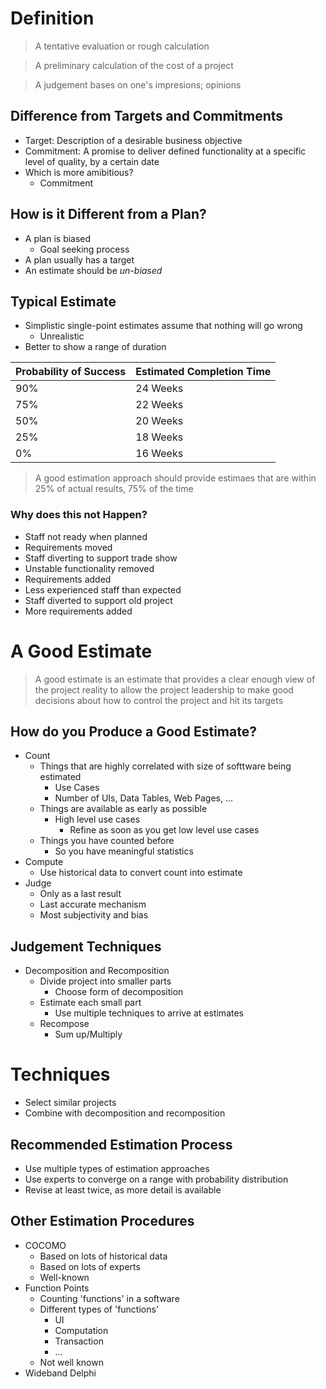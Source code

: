 # Definition
> A tentative evaluation or rough calculation

> A preliminary calculation of the cost of a project

> A judgement bases on one's impresions; opinions

## Difference from Targets and Commitments
- Target: Description of a desirable business objective
- Commitment: A promise to deliver defined functionality at a specific level of quality, by a certain date
- Which is more amibitious?
    - Commitment

## How is it Different from a Plan?
- A plan is biased
    - Goal seeking process
- A plan usually has a target
- An estimate should be *un-biased*

## Typical Estimate
- Simplistic single-point estimates assume that nothing will go wrong
    - Unrealistic
- Better to show a range of duration

|Probability of Success|Estimated Completion Time|
|-|-|
|90%|24 Weeks|
|75%|22 Weeks|
|50%|20 Weeks|
|25%|18 Weeks|
|0% |16 Weeks|

> A good estimation approach should provide estimaes that are within 25% of actual results, 75% of the time

### Why does this not Happen?
- Staff not ready when planned
- Requirements moved
- Staff diverting to support trade show
- Unstable functionality removed
- Requirements added
- Less experienced staff than expected
- Staff diverted to support old project
- More requirements added

# A Good Estimate
> A good estimate  is an estimate that provides a clear enough view of the project reality to allow the project leadership to make good decisions about how to control the project and hit its targets

## How do you Produce a Good Estimate?
- Count
    - Things that are highly correlated with size of softtware being estimated
        - Use Cases
        - Number of UIs, Data Tables, Web Pages, ...
    - Things are available as early as possible
        - High level use cases
            - Refine as soon as you get low level use cases
    - Things you have counted before
        - So you have meaningful statistics
- Compute
    - Use historical data to convert count into estimate
- Judge
    - Only as a last result
    - Last accurate mechanism
    - Most subjectivity and bias

## Judgement Techniques
- Decomposition and Recomposition
    - Divide project into smaller parts
        - Choose form of decomposition
    - Estimate each small part
        - Use multiple techniques to arrive at estimates
    - Recompose
        - Sum up/Multiply

# Techniques
- Select similar projects
- Combine with decomposition and recomposition

## Recommended Estimation Process
- Use multiple types of estimation approaches
- Use experts to converge on a range with probability distribution
- Revise at least twice, as more detail is available

## Other Estimation Procedures
- COCOMO
    - Based on lots of historical data
    - Based on lots of experts
    - Well-known
- Function Points
    - Counting 'functions' in a software
    - Different types of 'functions'
        - UI
        - Computation
        - Transaction
        - ...
    - Not well known
- Wideband Delphi
